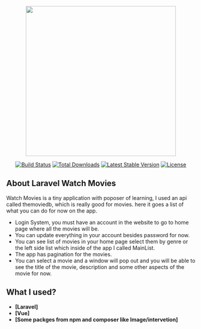 <p align="center"><img src="https://res.cloudinary.com/dtfbvvkyp/image/upload/v1566331377/laravel-logolockup-cmyk-red.svg" width="400"></p>

<p align="center">
<a href="https://travis-ci.org/laravel/framework"><img src="https://travis-ci.org/laravel/framework.svg" alt="Build Status"></a>
<a href="https://packagist.org/packages/laravel/framework"><img src="https://poser.pugx.org/laravel/framework/d/total.svg" alt="Total Downloads"></a>
<a href="https://packagist.org/packages/laravel/framework"><img src="https://poser.pugx.org/laravel/framework/v/stable.svg" alt="Latest Stable Version"></a>
<a href="https://packagist.org/packages/laravel/framework"><img src="https://poser.pugx.org/laravel/framework/license.svg" alt="License"></a>
</p>

## About Laravel Watch Movies

Watch Movies is a tiny application with poposer of learning, I used an api called themoviedb, which is really good for movies. here it goes a list of what you can do for now on the app.

- Login System, you must have an account in the website to go to home page where all the movies will be.
- You can update everything in your account besides password for now.
- You can see list of movies in your home page select them by genre or the left side list which inside of the app I called MainList.
- The app has pagination for the movies.
- You can select a movie and a window will pop out and you will be able to see the title of the movie, description and some other aspects of the movie for now.


## What I used?

- **[Laravel]**
- **[Vue]**
- **[Some packges from npm and composer like Image/intervetion]**


 